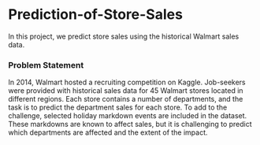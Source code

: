 # Prediction-of-Store-Sales
In this project, we predict store sales using the historical Walmart sales data.

### Problem Statement
In 2014, Walmart hosted a recruiting competition on Kaggle. Job-seekers were provided with historical sales data for 45 Walmart stores located in different regions. Each store contains a number of departments, and the task is to predict the department sales for each store. To add to the challenge, selected holiday markdown events are included in the dataset. These markdowns are known to affect sales, but it is challenging to predict which departments are affected and the extent of the impact.